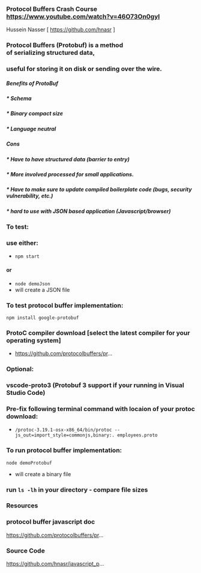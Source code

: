 ### Protocol Buffers Crash Course https://www.youtube.com/watch?v=46O73On0gyI
Hussein Nasser [ https://github.com/hnasr ]

### Protocol Buffers (Protobuf) is a method of serializing structured data, 
### useful for storing it on disk or sending over the wire. 

##### Benefits of ProtoBuf
##### * Schema 
##### * Binary compact size
##### * Language neutral 

##### Cons
##### * Have to have structured data (barrier to entry)
##### * More involved processed for small applications.
##### * Have to make sure to update compiled boilerplate code (bugs, security vulnerability, etc.)
##### * hard to use with JSON based application (Javascript/browser)

### To test:

### use either:
- `npm start` 
#### or 
- `node demoJson`
- will create a JSON file

### To test protocol buffer implementation:
`npm install google-protobuf`
 
### ProtoC compiler download **[select the latest compiler for your operating system]**
- https://github.com/protocolbuffers/pr...

### Optional:
### vscode-proto3 (Protobuf 3 support if your running in Visual Studio Code)

### Pre-fix following terminal command with locaion of your protoc download:
- `/protoc-3.19.1-osx-x86_64/bin/protoc --js_out=import_style=commonjs,binary:. employees.proto`

### To run protocol buffer implementation:
`node demoProtobuf`
- will create a binary file

### run `ls -lh` in your directory - compare file sizes

### Resources 

### protocol buffer javascript doc 
https://github.com/protocolbuffers/pr...

### Source Code
https://github.com/hnasr/javascript_p...
